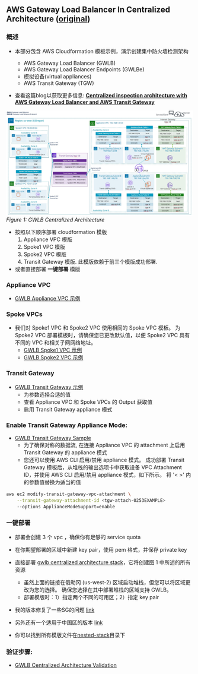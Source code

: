 ## AWS Gateway Load Balancer In Centralized Architecture ([original](https://github.com/aws-samples/aws-gateway-load-balancer-code-samples/tree/main/aws-cloudformation/centralized_architecture))

### 概述

* 本部分包含 AWS Cloudformation 模板示例，演示创建集中防火墙检测架构
  * AWS Gateway Load Balancer (GWLB)
  * AWS Gateway Load Balancer Endpoints (GWLBe)
  * 模拟设备(virtual appliances)
  * AWS Transit Gateway (TGW)

* 查看这篇blog以获取更多信息: **[Centralized inspection architecture with AWS Gateway Load Balancer and AWS Transit Gateway](https://aws.amazon.com/blogs/networking-and-content-delivery/centralized-inspection-architecture-with-aws-gateway-load-balancer-and-aws-transit-gateway/)**

![Figure 1: GWLB Centralized Architecture](images/gwlb_centralized_architecture.jpg)
_Figure 1: GWLB Centralized Architecture_

* 按照以下顺序部署 cloudformation 模版
  1. Appliance VPC 模版
  2. Spoke1 VPC 模版
  3. Spoke2 VPC 模版
  4. Transit Gateway 模版. 此模版依赖于前三个模版成功部署.
* 或者直接部署 **一键部署** 模版

### **Appliance VPC**
* [GWLB Appliance VPC 示例](CentralizedArchitectureApplianceVpc2Az.yaml)

### **Spoke VPCs**
* 我们对 Spoke1 VPC 和 Spoke2 VPC 使用相同的 Spoke VPC 模板。 为 Spoke2 VPC 部署模板时，请确保您已更改默认值，以便 Spoke2 VPC 具有不同的 VPC 和相关子网网络地址。
  * [GWLB Spoke1 VPC 示例](CentralizedArchitectureSpokeVpc2Az.yaml)
  * [GWLB Spoke2 VPC 示例](CentralizedArchitectureSpokeVpc2Az.yaml)

### **Transit Gateway**
* [GWLB Transit Gateway 示例](CentralizedArchitectureTgw.yaml)
  * 为参数选择合适的值
  * 查看 Appliance VPC 和 Spoke VPCs 的 Output 获取值
  * 启用 Transit Gateway appliance 模式

### Enable Transit Gateway Appliance Mode:

* [GWLB Transit Gateway Sample](CentralizedArchitectureTgw.yaml)
  * 为了确保对称的数据流, 在连接 Appliance VPC 的 attachment 上启用 Transit Gateway 的 appliance 模式 
  * 您还可以使用 AWS CLI 启用/禁用 appliance 模式。 成功部署 Transit Gateway 模板后，从堆栈的输出选项卡中获取设备 VPC Attachment ID，并使用 AWS CLI 启用/禁用 appliance 模式，如下所示。 将 '< >' 内的参数值替换为适当的值

```bash
aws ec2 modify-transit-gateway-vpc-attachment \
    --transit-gateway-attachment-id <tgw-attach-0253EXAMPLE>
    --options ApplianceModeSupport=enable
```

### 一键部署
* 部署会创建 3 个 vpc ，确保你有足够的 service quota 
* 在你期望部署的区域中新建 key pair，使用 pem 格式，并保存 private key
* 直接部署 [gwlb centralized architecture stack](https://us-west-2.console.aws.amazon.com/cloudformation/home?region=us-west-2#/stacks/create/template?stackName=GwlbCentralizedDemo&templateURL=https://tech-content-us-west-2.s3-us-west-2.amazonaws.com/aws-gwlb-cloudformation-samples/centralized-architecture/nested-stack/CentralizedArchitecturePrimary.yaml)，它将创建图 1 中所述的所有资源
  * 虽然上面的链接在俄勒冈 (us-west-2) 区域启动堆栈，但您可以将区域更改为您的选择。 确保您选择在其中部署堆栈的区域支持 GWLB。
  * 部署模版时：1）指定两个不同的可用区；2）指定 key pair

* 我的版本修复了一些SG的问题 [link](https://us-west-2.console.aws.amazon.com/cloudformation/home?region=us-west-2#/stacks/create/template?stackName=GwlbCentralizedDemo&templateURL=https://panlm-br-1350.s3.us-east-2.amazonaws.com/CentralizedArchitecturePrimary.yaml)
* 另外还有一个适用于中国区的版本 [link](https://cn-northwest-1.console.amazonaws.cn/cloudformation/home?region=cn-northwest-1#/stacks/create/template?stackName=GwlbCentralizedDemo&templateURL=https://panlm-br-1350.s3.us-east-2.amazonaws.com/cn/CentralizedArchitecturePrimary.yaml)

* 你可以找到所有模版文件在[nested-stack](nested-stack)目录下

### 验证步骤:
* [GWLB Centralized Architecture Validation](CentralizedArchitectureValidation.md)




